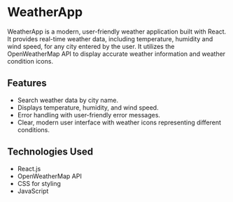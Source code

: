 # WeatherApp

WeatherApp is a modern, user-friendly weather application built with React. It provides real-time weather data, including temperature, humidity and wind speed, for any city entered by the user. It utilizes the OpenWeatherMap API to display accurate weather information and weather condition icons.

## Features

- Search weather data by city name.
- Displays temperature, humidity, and wind speed.
- Error handling with user-friendly error messages.
- Clear, modern user interface with weather icons representing different conditions.

## Technologies Used

- React.js
- OpenWeatherMap API
- CSS for styling
- JavaScript
